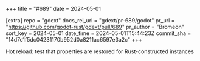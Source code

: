 +++
title = "#689"
date = 2024-05-01

[extra]
repo = "gdext"
docs_rel_url = "gdext/pr-689/godot"
pr_url = "https://github.com/godot-rust/gdext/pull/689"
pr_author = "Bromeon"
sort_key = 2024-05-01
date_time = 2024-05-01T15:44:23Z
commit_sha = "14d7c1f5dc04231170b952d0a8211ac6597e3a2c"
+++

Hot reload: test that properties are restored for Rust-constructed instances
